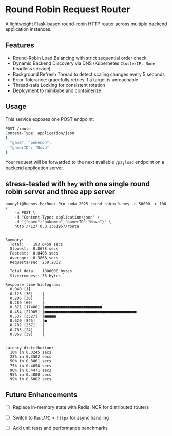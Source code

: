 # Round Robin Request Router

A lightweight Flask-based round-robin HTTP router  across multiple backend application instances.

## Features

- Round-Robin Load Balancing with strict sequential order check
- Dynamic Backend Discovery via DNS (Kubernetes `ClusterIP: None` headless service)
- Background Refresh Thread to detect scaling changes every 5 seconds
- Error Tolerance: gracefully retries if a target is unreachable
- Thread-safe Locking for consistent rotation
- Deployment to minikube and containerize

## Usage

This service exposes one POST endpoint:

```bash
POST /route
Content-Type: application/json
{
  "game": "pokemon",
  "gamerID": "Nova"
}
```

Your request will be forwarded to the next available `/payload` endpoint on a backend application server.

## stress-tested with `hey` with one single round robin server and three app server
```
bunnyli@Bunnys-MacBook-Pro coda_2025_round_robin % hey -n 50000 -c 100 \
    -m POST \
    -H "Content-Type: application/json" \
    -d '{"game":"pokemon","gamerID":"Nova"}' \
    http://127.0.0.1:61957/route


Summary:
  Total:	193.6459 secs
  Slowest:	0.8678 secs
  Fastest:	0.0403 secs
  Average:	0.3868 secs
  Requests/sec:	258.2032
  
  Total data:	1800000 bytes
  Size/request:	36 bytes

Response time histogram:
  0.040 [1]	|
  0.123 [36]	|
  0.206 [38]	|
  0.289 [60]	|
  0.371 [17488]	|■■■■■■■■■■■■■■■■■■■■■■■■■
  0.454 [27905]	|■■■■■■■■■■■■■■■■■■■■■■■■■■■■■■■■■■■■■■■■
  0.537 [3327]	|■■■■■
  0.620 [845]	|■
  0.702 [237]	|
  0.785 [24]	|
  0.868 [39]	|


Latency distribution:
  10% in 0.3245 secs
  25% in 0.3502 secs
  50% in 0.3861 secs
  75% in 0.4058 secs
  90% in 0.4471 secs
  95% in 0.4800 secs
  99% in 0.6002 secs
```


## Future Enhancements

- [ ] Replace in-memory state with Redis INCR for distributed routers
- [ ] Switch to `FastAPI + httpx` for async handling
- [ ] Add unit tests and performance benchmarks



